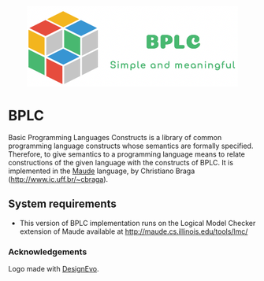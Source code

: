 <p align="center">
<img src="./bplc-logo.png">
</p>

# BPLC
Basic Programming Languages Constructs is a library of common programming language constructs whose semantics are formally specified. Therefore, to give semantics to a programming language means to relate constructions of the given language with the constructs of BPLC. It is implemented in the [Maude](http://maude.cs.uiuc.edu) language, by Christiano Braga (<http://www.ic.uff.br/~cbraga>).

## System requirements

* This version of BPLC implementation runs on the Logical Model Checker extension of Maude available at http://maude.cs.illinois.edu/tools/lmc/

### Acknowledgements

<div>Logo made with <a href="https://www.designevo.com/" title="Free Online Logo Maker">DesignEvo</a>.</div>

